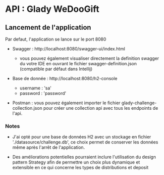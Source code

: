 # API : Glady WeDooGift

## Lancement de l'application

Par defaut, l'application se lance sur le port 8080

+ Swagger : http://localhost:8080/swagger-ui/index.html
  + vous pouvez également visualiser directement la definition swagger du votre IDE en ouvrant le fichier swagger-definition.json (compatible par défaut dans Intellij)
  
+ Base de donnée : http://localhost:8080/h2-console
  + username : 'sa'
  + password : 'password'

+ Postman : vous pouvez également importer le fichier glady-challenge-collection.json pour créer une collection api avec tous les endpoints de l'api.


### Notes
+ J'ai opté pour une base de données H2 avec un stockage en fichier './datasource/challenge.db', ce choix permet de conserver les données même après l'arrêt de l'application.

+ Des améliorations potentielles pourraient inclure l'utilisation du design pattern Strategy afin de permettre un choix plus dynamique et extensible en ce qui concerne les types de distributions et deposit

